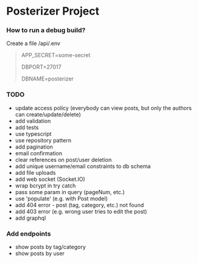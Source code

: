 # Posterizer Project

### How to run a debug build?
Create a file /api/.env
> APP_SECRET=some-secret
>
> DBPORT=27017
>
> DBNAME=posterizer
>


### TODO
- update access policy (everybody can view posts, but only the authors can create/update/delete)
- add validation
- add tests
- use typescript
- use repository pattern
- add pagination
- email confirmation 
- clear references on post/user deletion
- add unique username/email constraints to db schema
- add file uploads
- add web socket (Socket.IO)
- wrap bcrypt in try catch
- pass some param in query (pageNum, etc.)
- use 'populate' (e.g. with Post model)
- add 404 error - post (tag, category, etc.) not found
- add 403 error (e.g. wrong user tries to edit the post)
- add graphql


### Add endpoints
- show posts by tag/category
- show posts by user

